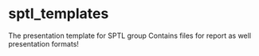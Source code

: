 # sptl_templates
The presentation template for SPTL group
Contains files for report as well presentation formats!
